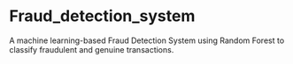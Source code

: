 # Fraud_detection_system
A machine learning-based Fraud Detection System using Random Forest to classify fraudulent and genuine transactions.
